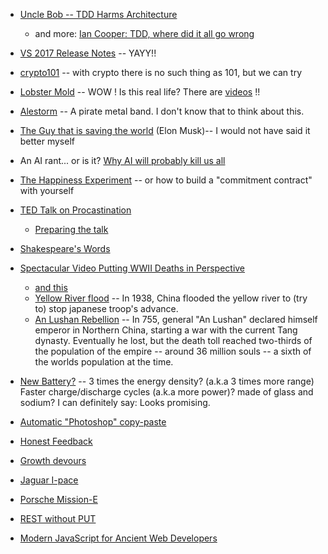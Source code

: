 
- [Uncle Bob -- TDD Harms Architecture](http://blog.cleancoder.com/uncle-bob/2017/03/03/TDD-Harms-Architecture.html)
  - and more: [Ian Cooper: TDD, where did it all go wrong](https://vimeo.com/68375232)

- [VS 2017 Release Notes](https://www.visualstudio.com/en-us/news/releasenotes/vs2017-relnotes) -- YAYY!!

- [crypto101](https://www.crypto101.io/) -- with crypto there is no such thing as 101, but we can try

- [Lobster Mold](http://mlcalliance.org/all-about-lobster/lobster-101-molting/) -- WOW ! Is this real life? There are [videos](https://www.youtube.com/results?search_query=lobster+molding) !!

- [Alestorm](https://www.youtube.com/watch?v=ta-Z_psXODw) -- A pirate metal band. I don't know that to think about this.

- [The Guy that is saving the world](https://www.youtube.com/watch?v=WaAJAwi3Q1U) (Elon Musk)-- I would not have said it better myself
- An AI rant... or is it? [Why AI will probably kill us all](https://www.youtube.com/watch?v=SPAmbUZ9UKk)
- [The Happiness Experiment](https://www.youtube.com/watch?v=hEd4UW5f7s4&t=6s) -- or how to build a "commitment contract" with yourself

- [TED Talk on Procastination](https://waitbutwhy.com/2016/03/my-ted-talk.html)
  - [Preparing the talk](https://waitbutwhy.com/2016/03/doing-a-ted-talk-the-full-story.html)
- [Shakespeare's Words](http://waitbutwhy.com/2015/07/shakespeare-coined-mad-words.html)
- [Spectacular Video Putting WWII Deaths in Perspective](https://waitbutwhy.com/2015/06/spectacular-video-putting-wwii-deaths-perspective.html)
  - [and this](http://waitbutwhy.com/2013/08/the-death-toll-comparison-breakdown.html)
  - [Yellow River flood](https://en.wikipedia.org/wiki/1938_Yellow_River_flood) -- In 1938, China flooded the yellow river to (try to) stop japanese troop's advance.
  - [An Lushan Rebellion](https://en.wikipedia.org/wiki/An_Lushan_Rebellion) -- In 755, general "An Lushan" declared himself emperor in Northern China, starting a war with the current Tang dynasty. Eventually he lost, but the death toll reached two-thirds of the population of the empire -- around 36 million souls -- a sixth of the worlds population at the time.

- [New Battery?](https://news.utexas.edu/2017/02/28/goodenough-introduces-new-battery-technology) -- 3 times the energy density? (a.k.a 3 times more range) Faster charge/discharge cycles (a.k.a more power)? made of glass and sodium? I can definitely say: Looks promising.

- [Automatic "Photoshop" copy-paste](https://github.com/luanfujun/deep-photo-styletransfer)

- [Honest Feedback](https://m.signalvnoise.com/unlock-honest-feedback-with-this-one-word-dcaf3839e7ee)
- [Growth devours](https://m.signalvnoise.com/exponential-growth-devours-and-corrupts-c5562fbf131)

- [Jaguar I-pace](http://insideevs.com/jaguar-i-pace-220-mile-all-electric-i-pace-suv-to-arrive-in-2018/)
- [Porsche Mission-E]()

- [REST without PUT](https://www.thoughtworks.com/insights/blog/rest-api-design-resource-modeling)
- [Modern JavaScript for Ancient Web Developers](https://trackchanges.postlight.com/modern-javascript-for-ancient-web-developers-58e7cae050f9#.2tpky4xfc)